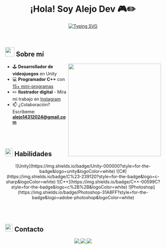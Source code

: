 <h1 align="center">
  <b>¡Hola! Soy Alejo Dev 🎮✏️</b>
</h1>
<p align="center">
  <a href="https://readme-typing-svg.demolab.com">
    <img src="https://readme-typing-svg.demolab.com?font=Fira+Code&pause=1000&color=7B3BE1&center=true&width=600&height=50&lines=Desarrollador+Unity+%7C+Artista+Digital;Programador+C%2B%2B+%7C+Solucionador+de+problemas;Creatividad+%2B+Lógica+%3D+Soluciones+únicas&size=22" alt="Typing SVG">
  </a>
</p>

<br>

## <picture><img src="https://cdn-icons-png.flaticon.com/512/3132/3132693.png" width=30px></picture> **Sobre mí**
<picture> 
  <img align="right" src="https://i.imgur.com/5xJz3qG.gif" width=300px>
</picture>

- 🕹️ **Desarrollador de videojuegos** en Unity
- 💻 **Programador C++** con [15+ mini-programas](https://github.com/alejodetes/cpp)
- ✏️ **Ilustrador digital** - Mira mi trabajo en [Instagram](https://www.instagram.com/alejo_dt_arts)
- 📫 ¿Colaboración? Escríbeme: **alejo14312024@gmail.com**

<br><br>

## <img src="https://cdn-icons-png.flaticon.com/512/2881/2881142.png" width=25px> **Habilidades**
<p align="center">
  ![Unity](https://img.shields.io/badge/Unity-000000?style=for-the-badge&logo=unity&logoColor=white)
  ![C#](https://img.shields.io/badge/C%23-239120?style=for-the-badge&logo=c-sharp&logoColor=white)
  ![C++](https://img.shields.io/badge/C++-00599C?style=for-the-badge&logo=c%2B%2B&logoColor=white)
  ![Photoshop](https://img.shields.io/badge/Photoshop-31A8FF?style=for-the-badge&logo=adobe-photoshop&logoColor=white)
</p>

<br><br>

## <img src="https://cdn-icons-png.flaticon.com/512/6486/6486196.png" width=25px> **Contacto**
<p align="center">
  <a href="https://github.com/alejodetes">
    <img src="https://img.shields.io/badge/GitHub-alejodetes-181717?style=for-the-badge&logo=github">
  </a>
  <a href="https://www.instagram.com/alejo_dt_arts">
    <img src="https://img.shields.io/badge/Instagram-@alejo__dt__arts-E4405F?style=for-the-badge&logo=instagram">
  </a>
  <a href="mailto:alejo14312024@gmail.com">
    <img src="https://img.shields.io/badge/Email-alejo14312024@gmail.com-D14836?style=for-the-badge&logo=gmail">
  </a>
</p>
